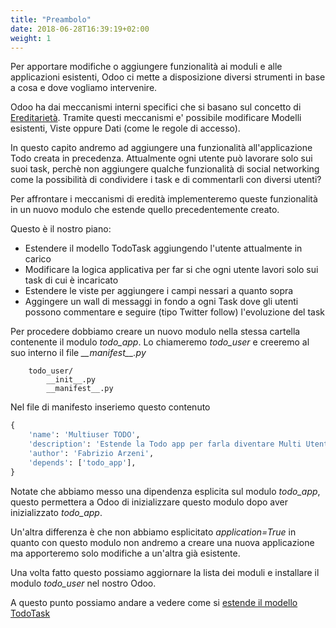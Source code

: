 ```yaml
---
title: "Preambolo"
date: 2018-06-28T16:39:19+02:00
weight: 1
---
```


Per apportare modifiche o aggiungere funzionalità ai moduli e alle applicazioni esistenti, Odoo ci mette a disposizione diversi strumenti in base a cosa e dove vogliamo intervenire.

Odoo ha dai meccanismi interni specifici che si basano sul concetto di [Ereditarietà](https://it.wikipedia.org/wiki/Ereditariet%C3%A0_(informatica)). Tramite questi meccanismi e' possibile modificare Modelli esistenti, Viste oppure Dati (come le regole di accesso).

In questo capito andremo ad aggiungere una funzionalità all'applicazione Todo creata in precedenza. Attualmente ogni utente può lavorare solo sui suoi task, perchè non aggiungere qualche funzionalità di social networking come la possibilità di condividere i task e di commentarli con diversi utenti?

Per affrontare i meccanismi di eredità implementeremo queste funzionalità in un nuovo modulo che estende quello precedentemente creato.

Questo è il nostro piano:

- Estendere il modello TodoTask aggiungendo l'utente attualmente in carico 
- Modificare la logica applicativa per far si che ogni utente lavori solo sui task di cui è incaricato
- Estendere le viste per aggiungere i campi nessari a quanto sopra
- Aggingere un wall di messaggi in fondo a ogni Task dove gli utenti possono commentare e seguire (tipo Twitter follow) l'evoluzione del task

Per procedere dobbiamo creare un nuovo modulo nella stessa cartella contenente il modulo _todo\_app_. Lo chiameremo _todo\_user_ e creeremo al suo interno il file _\_\_manifest\_\_.py_

```
    todo_user/
        __init__.py
        __manifest__.py
```

Nel file di manifesto inseriemo questo contenuto

```python
{
    'name': 'Multiuser TODO',
    'description': 'Estende la Todo app per farla diventare Multi Utente',
    'author': 'Fabrizio Arzeni',
    'depends': ['todo_app'],
}
```

Notate che abbiamo messo una dipendenza esplicita sul modulo _todo\_app_, questo permettera a Odoo di inizializzare questo modulo dopo aver inizializzato _todo\_app_.

Un'altra differenza è che non abbiamo esplicitato _application=True_ in quanto con questo modulo non andremo a creare una nuova applicazione ma apporteremo solo modifiche a un'altra già esistente.

Una volta fatto questo possiamo aggiornare la lista dei moduli e installare il modulo _todo\_user_ nel nostro Odoo.

A questo punto possiamo andare a vedere come si [estende il modello TodoTask](/odoo.workshop/inheritance/estendere_modelli/)

